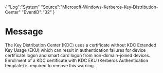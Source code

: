 {
  "Log":"System"
  "Source":"Microsoft-Windows-Kerberos-Key-Distribution-Center"
  "EventID":"32"
}
# Message
The Key Distribution Center (KDC) uses a certificate without KDC Extended Key Usage (EKU) which can result in authentication failures for device certificate logon and smart card logon from non-domain-joined devices. Enrollment of a KDC certificate with KDC EKU (Kerberos Authentication template) is required to remove this warning.
